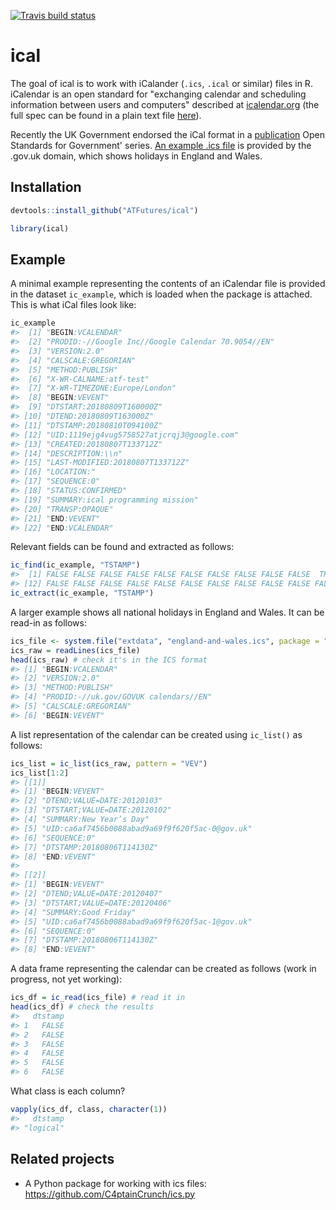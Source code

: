 
[![Travis build status](https://travis-ci.org/ATFutures/ical.svg?branch=master)](https://travis-ci.org/ATFutures/ical)

<!-- README.md is generated from README.Rmd. Please edit that file -->
ical
====

The goal of ical is to work with iCalander (`.ics`, `.ical` or similar) files in R. iCalendar is an open standard for "exchanging calendar and scheduling information between users and computers" described at [icalendar.org](https://icalendar.org/) (the full spec can be found in a plain text file [here](https://tools.ietf.org/rfc/rfc5545.txt)).

Recently the UK Government endorsed the iCal format in a [publication](https://www.gov.uk/government/publications/open-standards-for-government/exchange-of-calendar-events) Open Standards for Government' series. [An example .ics file](https://www.gov.uk/bank-holidays/england-and-wales.ics) is provided by the .gov.uk domain, which shows holidays in England and Wales.

Installation
------------

``` r
devtools::install_github("ATFutures/ical")
```

``` r
library(ical)
```

<!-- You can install the released version of ical from [CRAN](https://CRAN.R-project.org) with: -->
<!-- ``` r -->
<!-- install.packages("ical") -->
<!-- ``` -->
Example
-------

A minimal example representing the contents of an iCalendar file is provided in the dataset `ic_example`, which is loaded when the package is attached. This is what iCal files look like:

``` r
ic_example
#>  [1] "BEGIN:VCALENDAR"                                  
#>  [2] "PRODID:-//Google Inc//Google Calendar 70.9054//EN"
#>  [3] "VERSION:2.0"                                      
#>  [4] "CALSCALE:GREGORIAN"                               
#>  [5] "METHOD:PUBLISH"                                   
#>  [6] "X-WR-CALNAME:atf-test"                            
#>  [7] "X-WR-TIMEZONE:Europe/London"                      
#>  [8] "BEGIN:VEVENT"                                     
#>  [9] "DTSTART:20180809T160000Z"                         
#> [10] "DTEND:20180809T163000Z"                           
#> [11] "DTSTAMP:20180810T094100Z"                         
#> [12] "UID:1119ejg4vug5758527atjcrqj3@google.com"        
#> [13] "CREATED:20180807T133712Z"                         
#> [14] "DESCRIPTION:\\n"                                  
#> [15] "LAST-MODIFIED:20180807T133712Z"                   
#> [16] "LOCATION:"                                        
#> [17] "SEQUENCE:0"                                       
#> [18] "STATUS:CONFIRMED"                                 
#> [19] "SUMMARY:ical programming mission"                 
#> [20] "TRANSP:OPAQUE"                                    
#> [21] "END:VEVENT"                                       
#> [22] "END:VCALENDAR"
```

Relevant fields can be found and extracted as follows:

``` r
ic_find(ic_example, "TSTAMP")
#>  [1] FALSE FALSE FALSE FALSE FALSE FALSE FALSE FALSE FALSE FALSE  TRUE
#> [12] FALSE FALSE FALSE FALSE FALSE FALSE FALSE FALSE FALSE FALSE FALSE
ic_extract(ic_example, "TSTAMP")
```

A larger example shows all national holidays in England and Wales. It can be read-in as follows:

``` r
ics_file <- system.file("extdata", "england-and-wales.ics", package = "ical")
ics_raw = readLines(ics_file) 
head(ics_raw) # check it's in the ICS format
#> [1] "BEGIN:VCALENDAR"                     
#> [2] "VERSION:2.0"                         
#> [3] "METHOD:PUBLISH"                      
#> [4] "PRODID:-//uk.gov/GOVUK calendars//EN"
#> [5] "CALSCALE:GREGORIAN"                  
#> [6] "BEGIN:VEVENT"
```

A list representation of the calendar can be created using `ic_list()` as follows:

``` r
ics_list = ic_list(ics_raw, pattern = "VEV")
ics_list[1:2]
#> [[1]]
#> [1] "BEGIN:VEVENT"                                 
#> [2] "DTEND;VALUE=DATE:20120103"                    
#> [3] "DTSTART;VALUE=DATE:20120102"                  
#> [4] "SUMMARY:New Year’s Day"                       
#> [5] "UID:ca6af7456b0088abad9a69f9f620f5ac-0@gov.uk"
#> [6] "SEQUENCE:0"                                   
#> [7] "DTSTAMP:20180806T114130Z"                     
#> [8] "END:VEVENT"                                   
#> 
#> [[2]]
#> [1] "BEGIN:VEVENT"                                 
#> [2] "DTEND;VALUE=DATE:20120407"                    
#> [3] "DTSTART;VALUE=DATE:20120406"                  
#> [4] "SUMMARY:Good Friday"                          
#> [5] "UID:ca6af7456b0088abad9a69f9f620f5ac-1@gov.uk"
#> [6] "SEQUENCE:0"                                   
#> [7] "DTSTAMP:20180806T114130Z"                     
#> [8] "END:VEVENT"
```

A data frame representing the calendar can be created as follows (work in progress, not yet working):

``` r
ics_df = ic_read(ics_file) # read it in
head(ics_df) # check the results
#>   dtstamp
#> 1   FALSE
#> 2   FALSE
#> 3   FALSE
#> 4   FALSE
#> 5   FALSE
#> 6   FALSE
```

What class is each column?

``` r
vapply(ics_df, class, character(1))
#>   dtstamp 
#> "logical"
```

Related projects
----------------

-   A Python package for working with ics files: <https://github.com/C4ptainCrunch/ics.py>
